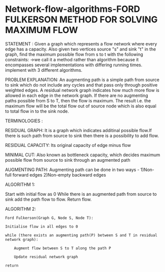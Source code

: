 # Network-flow-algorithms-FORD FULKERSON METHOD FOR SOLVING MAXIMUM FLOW

STATEMENT : Given a graph which represents a flow network where every edge has a capacity. Also given two vertices source "s" and sink "t" in the graph, find the maximum possible flow from s to t with the following constraints:
->we call it a method rather than algorithm because it encompasses several implementations with differing running times. implement with 3 different algorithms.


PROBLEM EXPLANATION: An augmenting path is a simple path from source to sink which do not include any cycles and that pass only through positive weighted edges. A residual network graph indicates how much more flow is allowed in each edge in the network graph. If there are no augmenting paths possible from S to T, then the flow is maximum. The result i.e. the maximum flow will be the total flow out of source node which is also equal to total flow in to the sink node.

TERMINOLOGIES :

RESIDUAL GRAPH: It is a graph which indicates additinal possible flow.If there is such path from source to sink then there is a possibility to add flow.

RESIDUAL CAPACITY: Its original capacity of edge minus flow

MINIMAL CUT: Also known as bottleneck capacity, which decides maximum possible flow from source to sink through an augmented path

AUGMENTING PATH: Augmenting path can be done in two ways -
                 1)Non-full forward edges
                 2)Non-empty backward edges


ALGORITHM 1:

Start with initial flow as 0
While there is an augmented path from source to sink add the path flow to flow.
Return flow.


ALGORITHM 2: 
    
    Ford Fulkerson(Graph G, Node S, Node T):
    
    Initialise flow in all edges to 0
    
    while (there exists an augmenting path(P) between S and T in residual network graph):
    
        Augment flow between S to T along the path P
        
        Update residual network graph
        
    return
